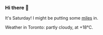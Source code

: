 ### Hi there :wave:

It's Saturday! I might be putting some [miles](https://www.strava.com/athletes/889963) in.

Weather in Toronto: partly cloudy, at +18°C.
